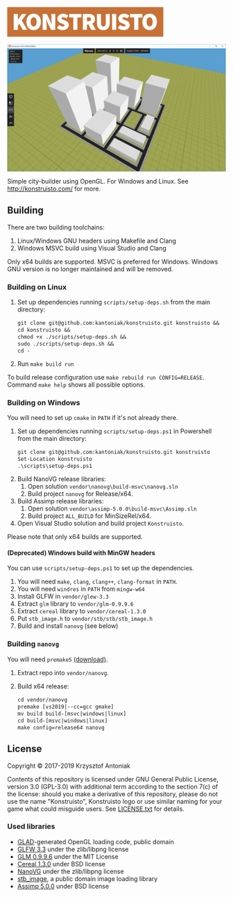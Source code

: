 <img src="graphics/konstruisto.png" width="360"/>

<p align="center">
  <img src="readme/screenshot.png" align="center" alt="Project preview" />
</p>

Simple city-builder using OpenGL. For Windows and Linux. See http://konstruisto.com/ for more.

## Building

There are two building toolchains:

1. Linux/Windows GNU headers using Makefile and Clang
1. Windows MSVC build using Visual Studio and Clang

Only x64 builds are supported. MSVC is preferred for Windows. Windows GNU version is no longer maintained and will be removed.

### Building on Linux

1. Set up dependencies running `scripts/setup-deps.sh` from the main directory:
    ````
    git clone git@github.com:kantoniak/konstruisto.git konstruisto &&
    cd konstruisto &&
    chmod +x ./scripts/setup-deps.sh &&
    sudo ./scripts/setup-deps.sh &&
    cd -
    ````
1. Run `make build run`

To build release configuration use `make rebuild run CONFIG=RELEASE`. Command `make help` shows all possible options.

### Building on Windows

You will need to set up `cmake` in `PATH` if it's not already there.

1. Set up dependencies running `scripts/setup-deps.ps1` in Powershell from the main directory:
    ```
    git clone git@github.com:kantoniak/konstruisto.git konstruisto
    Set-Location konstruisto
    .\scripts\setup-deps.ps1
    ```
1. Build NanoVG release libraries:
    1. Open solution `vendor\nanovg\build-msvc\nanovg.sln`
    1. Build project `nanovg` for Release/x64.
1. Build Assimp release libraries:
    1. Open solution `vendor\assimp-5.0.0\build-msvc\Assimp.sln`
    1. Build project `ALL_BUILD` for MinSizeRel/x64.
1. Open Visual Studio solution and build project `Konstruisto`.

Please note that only x64 builds are supported.

#### (Deprecated) Windows build with MinGW headers

You can use `scripts/setup-deps.ps1` to set up the dependencies.

1. You will need `make`, `clang`, `clang++`, `clang-format` in `PATH`.
1. You will need `windres` in `PATH` from `mingw-w64`
1. Install GLFW in `vendor/glew-3.3`
1. Extract `glm` library to `vendor/glm-0.9.9.6`
1. Extract `cereal` library to `vendor/cereal-1.3.0`
1. Put `stb_image.h` to `vendor/stb/stb/stb_image.h`
1. Build and install `nanovg` (see below)

### Building `nanovg`

You will need `premake5` [(download)](https://premake.github.io/download.html).

1. Extract repo into `vendor/nanovg`.
1. Build x64 release:

    ```
    cd vendor/nanovg
    premake [vs2019|--cc=gcc gmake]
    mv build build-[msvc|windows|linux]
    cd build-[msvc|windows|linux]
    make config=release64 nanovg
    ```

## License

Copyright &copy; 2017-2019 Krzysztof Antoniak

Contents of this repository is licensed under GNU General Public License, version 3.0 (GPL-3.0) with additional term according to the section 7(c) of the license: should you make a derivative of this repository, please do not use the name "Konstruisto", Konstruisto logo or use similar naming for your game what could misguide users. See [LICENSE.txt](LICENSE.txt) for details.

### Used libraries

* [GLAD](https://github.com/Dav1dde/glad)-generated OpenGL loading code, public domain
* [GLFW 3.3](http://www.glfw.org/) under the zlib/libpng license
* [GLM 0.9.9.6](http://glm.g-truc.net/0.9.9.6/index.html) under the MIT License
* [Cereal 1.3.0](http://uscilab.github.io/cereal/) under BSD license
* [NanoVG](https://github.com/memononen/nanovg) under the zlib/libpng license
* [stb_image](https://github.com/nothings/stb/blob/master/stb_image.h), a public domain image loading library
* [Assimp 5.0.0](https://github.com/assimp/assimp) under BSD license
